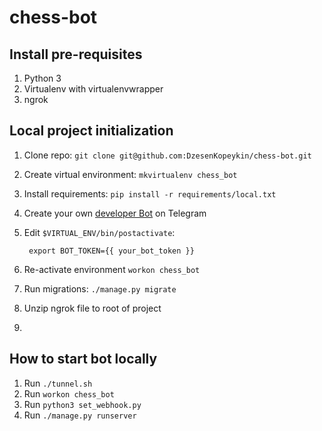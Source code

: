 # chess-bot

Install pre-requisites
----------------------

1. Python 3
2. Virtualenv with virtualenvwrapper
3. ngrok

Local project initialization
----------------------------

1. Clone repo: `git clone git@github.com:DzesenKopeykin/chess-bot.git`
2. Create virtual environment: `mkvirtualenv chess_bot`
3. Install requirements: `pip install -r requirements/local.txt`
4. Create your own [developer Bot](https://core.telegram.org/bots#3-how-do-i-create-a-bot) on Telegram
5. Edit `$VIRTUAL_ENV/bin/postactivate`:

        export BOT_TOKEN={{ your_bot_token }}

6. Re-activate environment `workon chess_bot`
7. Run migrations: `./manage.py migrate`
8. Unzip ngrok file to root of project
9. 

How to start bot locally
-----------

1. Run `./tunnel.sh`
2. Run `workon chess_bot`
2. Run `python3 set_webhook.py`
3. Run `./manage.py runserver`
